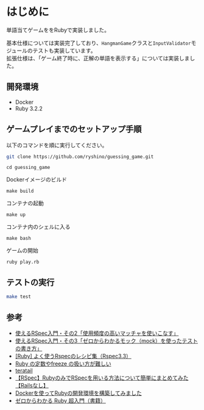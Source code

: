 # はじめに
単語当てゲームををRubyで実装しました。  

基本仕様については実装完了しており、`HangmanGame`クラスと`InputValidator`モジュールのテストも実装しています。  
拡張仕様は、「ゲーム終了時に、正解の単語を表示する」については実装しました。
## 開発環境
- Docker
- Ruby 3.2.2

## ゲームプレイまでのセットアップ手順
以下のコマンドを順に実行してください。
```bash
git clone https://github.com/ryshino/guessing_game.git
```
```
cd guessing_game
```
Dockerイメージのビルド
```
make build
```
コンテナの起動
```
make up
```
コンテナ内のシェルに入る
```
make bash
```
ゲームの開始
```
ruby play.rb
```
## テストの実行
```bash
make test
```

## 参考

- [使えるRSpec入門・その2「使用頻度の高いマッチャを使いこなす」](https://qiita.com/jnchito/items/2e79a1abe7cd8214caa5)
- [使えるRSpec入門・その3「ゼロからわかるモック（mock）を使ったテストの書き方」](https://qiita.com/jnchito/items/640f17e124ab263a54dd)
- [[Ruby] よく使うRspecのレシピ集（Rspec3.3）
](https://dev.classmethod.jp/articles/rspec-recipe/)
- [Ruby の定数やfreeze の扱い方が難しい
](https://yulii.github.io/ruby-freeze-method-20150922.html)
- [teratail](https://teratail.com/questions/285790)
- [【RSpec】RubyのみでRSpecを用いる方法について簡単にまとめてみた【Railsなし】](https://techtechmedia.com/ruby-setup-rspec/)
- [Dockerを使ってRubyの開発環境を構築してみました](https://zenn.dev/bloomer/articles/98df661f7c339e)
- [ゼロからわかる Ruby 超入門（書籍）](https://gihyo.jp/book/2018/978-4-297-10123-7)
